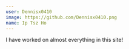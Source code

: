 ```yaml
---
user: Dennisx0410
image: https://github.com/Dennisx0410.png
name: Ip Tsz Ho
---
```

I have worked on almost everything in this site!
